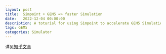 ```yaml
---
layout: post
title:  Simpoint + GEM5 => faster Simulation
date:   2022-12-04 00:00:00
description: A toturial for using Simpoint to accelerate GEM5 Simulation
tags: GEM5
categories: Simulator
---
```


详见[知乎文章](https://zhuanlan.zhihu.com/p/453370789)